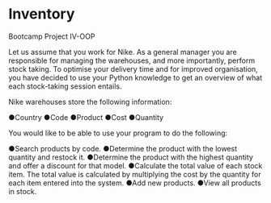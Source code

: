 # Inventory

Bootcamp Project IV-OOP

Let us assume that you work for Nike. As a general manager you are responsible for managing the warehouses, and more importantly, 
perform stock taking. To optimise your delivery time and for improved organisation, you have decided to use your Python knowledge to get 
an overview of what each stock-taking session entails.

Nike warehouses store the following information: 

●Country 
●Code 
●Product 
●Cost 
●Quantity  

You would like to be able to use your program to do the following: 

●Search products by code. 
●Determine the product with the lowest quantity and restock it. 
●Determine the product with the highest quantity and offer a discount for that model. 
●Calculate the total value of each stock item. The total value is calculated by multiplying the cost by the quantity for each item entered 
into the system.
●Add new products.
●View all products in stock.


